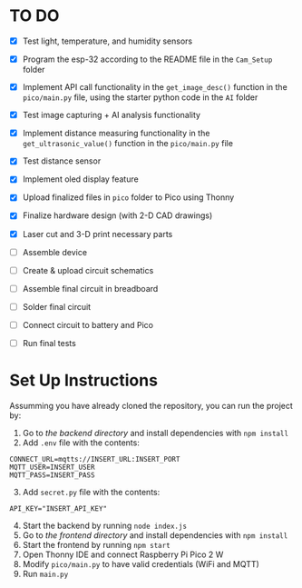 # TO DO

- [X] Test light, temperature, and humidity sensors
- [X] Program the esp-32 according to the README file in the `Cam_Setup` folder
- [X] Implement API call functionality in the `get_image_desc()` function in the `pico/main.py` file, using the starter python code in the `AI` folder
- [X] Test image capturing + AI analysis functionality
- [X] Implement distance measuring functionality in the `get_ultrasonic_value()` function in the `pico/main.py` file
- [X] Test distance sensor
- [X] Implement oled display feature
- [X] Upload finalized files in `pico` folder to Pico using Thonny
- [X] Finalize hardware design (with 2-D CAD drawings)
- [X] Laser cut and 3-D print necessary parts
- [ ] Assemble device
- [ ] Create & upload circuit schematics 
- [ ] Assemble final circuit in breadboard
- [ ] Solder final circuit
- [ ] Connect circuit to battery and Pico
- [ ] Run final tests
    


# Set Up Instructions

Assumming you have already cloned the repository, you can run the project by:

1. Go to *the backend directory* and install dependencies with `npm install`
2. Add `.env` file with the contents:

```
CONNECT_URL=mqtts://INSERT_URL:INSERT_PORT
MQTT_USER=INSERT_USER
MQTT_PASS=INSERT_PASS
```
3. Add `secret.py` file with the contents:

```
API_KEY="INSERT_API_KEY"
```

4. Start the backend by running `node index.js`
5. Go to *the frontend directory* and install dependencies with `npm install`
6. Start the frontend by running `npm start`
7. Open Thonny IDE and connect Raspberry Pi Pico 2 W
8. Modify `pico/main.py` to have valid credentials (WiFi and MQTT)
9. Run `main.py`

